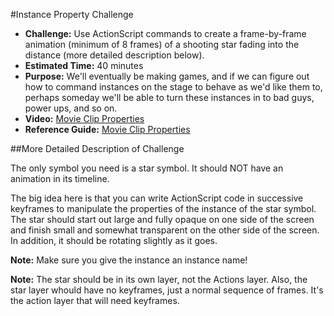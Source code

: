 #Instance Property Challenge

* **Challenge:** Use ActionScript commands to create a frame-by-frame animation (minimum of 8 frames) of a shooting star fading into the distance (more detailed description below).
* **Estimated Time:** 40 minutes
* **Purpose:** We'll eventually be making games, and if we can figure out how to command instances on the stage to behave as we'd like them to, perhaps someday we'll be able to turn these instances in to bad guys, power ups, and so on.
* **Video:** [Movie Clip Properties]()
* **Reference Guide:** [Movie Clip Properties](https://github.com/christensenacademy/christensen-academy/blob/master/modules/beginning-actionscript/reference.md#movie-clip-properties)

##More Detailed Description of Challenge

The only symbol you need is a star symbol. It should NOT have an animation in its timeline.

The big idea here is that you can write ActionScript code in successive keyframes to manipulate the properties of the instance of the star symbol. The star should start out large and fully opaque on one side of the screen and finish small and somewhat transparent on the other side of the screen. In addition, it should be rotating slightly as it goes.

**Note:** Make sure you give the instance an instance name!

**Note:** The star should be in its own layer, not the Actions layer. Also, the star layer whould have no keyframes, just a normal sequence of frames. It's the action layer that will need keyframes.
